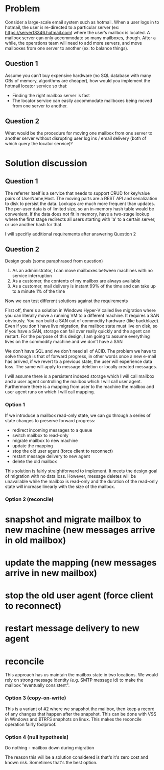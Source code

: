 ﻿# Problem

Consider a large-scale email system such as hotmail. When a user logs in to hotmail, the user is re-directed to a particular server (ex: https://server18346.hotmail.com) where the user’s mailbox is located. A mailbox server can only accommodate so many mailboxes, though. After a while, the operations team will need to add more servers, and move mailboxes from one server to another (ex: to balance things).

## Question 1

Assume you can’t buy expensive hardware (no SQL database with many GBs of memory, algorithms are cheaper), how would you implement the hotmail locator service so that:

- Finding the right mailbox server is fast
- The locator service can easily accommodate mailboxes being moved from one server to another. 

## Question 2

What would be the procedure for moving one mailbox from one server to another server without disrupting user log ins / email delivery (both of which query the locator service)?

# Solution discussion

## Question 1

The referrer itself is a service that needs to support CRUD for key/value pairs of UserName,Host. The moving parts are a REST API and serialization to disk to persist the data.
Lookups are much more frequent than updates. The per-user data is of limited size, so an in-memory hash table would be convenient. 
If the data does not fit in memory, have a two-stage lookup where the first stage redirects all users starting with 'a' to a certain server, or use another hash for that.

I will specifiy additional requirements after answering Question 2

## Question 2

Design goals (some paraphrased from question)
1. As an administrator, I can move mailboxes between machines with no service interruption
2. As a customer, the contents of my mailbox are always available
3. As a customer, mail delivery is instant 99% of the time and can take up to a minute 1% of the time 

Now we can test different solutions against the requirements

First off, there's a solution in Windows Hyper-V called live migration where you can literally move a running VM to a different machine. It requires a SAN obviously. You can build a SAN out of commodity hardware (like backblaze). Even if you don't have live migration, the mailbox state must live on disk, so if you have a SAN, storage can fail over really quickly and the agent can restart. For the purpose of this design, I am going to assume everything lives on the commodity machine and we don't have a SAN

We don't have SQL and we don't need all of ACID. The problem we have to solve though is that of forward progress, in other words once a new e-mail has arrived, if we revert to a previous state, the user will experience data loss. The same will apply to message deletion or locally created messages.

I will assume there is a persistent indexed storage which I will call mailbox and a user agent controlling the mailbox which I will call user agent. Furthermore there is a mapping from user to the machine the mailbox and user agent runs on which I will call mapping.

### Option 1
If we introduce a mailbox read-only state, we can go through a series of state changes to preserve forward progress:
- redirect incoming messages to a queue
- switch mailbox to read-only
- migrate mailbox to new machine
- update the mapping
- stop the old user agent (force client to reconnect)
- restart message delivery to new agent
- delete the old mailbox

This solution is fairly straightforward to implement. It meets the design goal of migration with no data loss. However, message deletes will be unavailable while the mailbox is read-only and the duration of the read-only state will increase linearly with the size of the mailbox.

### Option 2 (reconcile)
# snapshot and migrate mailbox to new machine (new messages arrive in old mailbox)
# update the mapping (new messages arrive in new mailbox)
# stop the old user agent (force client to reconnect)
# restart message delivery to new agent
# reconcile

This approach has us maintain the mailbox state in two locations. We would rely on strong message identity (e.g. SMTP message id) to make the mailbox "eventually consistent".

### Option 3 (copy-on-write)
This is a variant of #2 where we snapshot the mailbox, then keep a record of any changes that happen after the snapshot. This can be done with VSS in Windows and BTRFS snaphots on linux. This makes the reconcile operation fairly foolproof.

### Option 4 (null hypothesis)
Do nothing - mailbox down during migration

The reason this will be a solution considered is that's it's zero cost and known risk. Sometimes that's the best option. 
